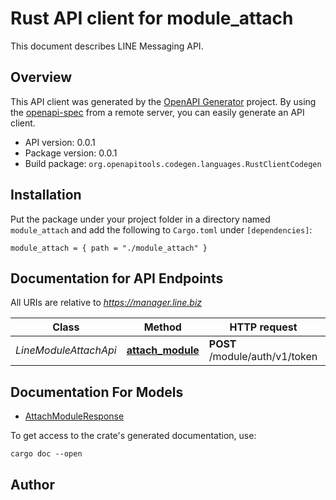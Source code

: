 # Rust API client for module_attach

This document describes LINE Messaging API.


## Overview

This API client was generated by the [OpenAPI Generator](https://openapi-generator.tech) project.  By using the [openapi-spec](https://openapis.org) from a remote server, you can easily generate an API client.

- API version: 0.0.1
- Package version: 0.0.1
- Build package: `org.openapitools.codegen.languages.RustClientCodegen`

## Installation

Put the package under your project folder in a directory named `module_attach` and add the following to `Cargo.toml` under `[dependencies]`:

```
module_attach = { path = "./module_attach" }
```

## Documentation for API Endpoints

All URIs are relative to *https://manager.line.biz*

Class | Method | HTTP request | Description
------------ | ------------- | ------------- | -------------
*LineModuleAttachApi* | [**attach_module**](docs/LineModuleAttachApi.md#attach_module) | **POST** /module/auth/v1/token | 


## Documentation For Models

 - [AttachModuleResponse](docs/AttachModuleResponse.md)


To get access to the crate's generated documentation, use:

```
cargo doc --open
```

## Author




